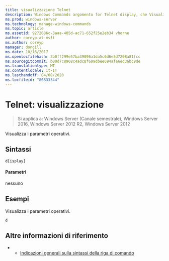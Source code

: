 ```yaml
---
title: visualizzazione Telnet
description: Windows Commands argomento for Telnet display, che Visualizza i parametri operativi.
ms.prod: windows-server
ms.technology: manage-windows-commands
ms.topic: article
ms.assetid: 9272086c-3aaa-405d-ac71-652f25e2eb34 vhorne
author: coreyp-at-msft
ms.author: coreyp
manager: dongill
ms.date: 10/16/2017
ms.openlocfilehash: 3b0ff299e57ba39096a1da5c6d6e5d7208a81fcc
ms.sourcegitcommit: b00d7c8968c4adc8f699dbee694afe6ed36bc9de
ms.translationtype: MT
ms.contentlocale: it-IT
ms.lasthandoff: 04/08/2020
ms.locfileid: "80833344"
---
```

# <a name="telnet-display"></a>Telnet: visualizzazione

>Si applica a: Windows Server (Canale semestrale), Windows Server 2016, Windows Server 2012 R2, Windows Server 2012

Visualizza i parametri operativi.   

## <a name="syntax"></a>Sintassi  
```  
d[isplay]  
```  
#### <a name="parameters"></a>Parametri  
nessuno  
## <a name="examples"></a><a name=BKMK_Examples></a>Esempi  
Visualizza i parametri operativi.  
```  
d  
```  
## <a name="additional-references"></a>Altre informazioni di riferimento  
-   - [Indicazioni generali sulla sintassi della riga di comando](command-line-syntax-key.md)  
